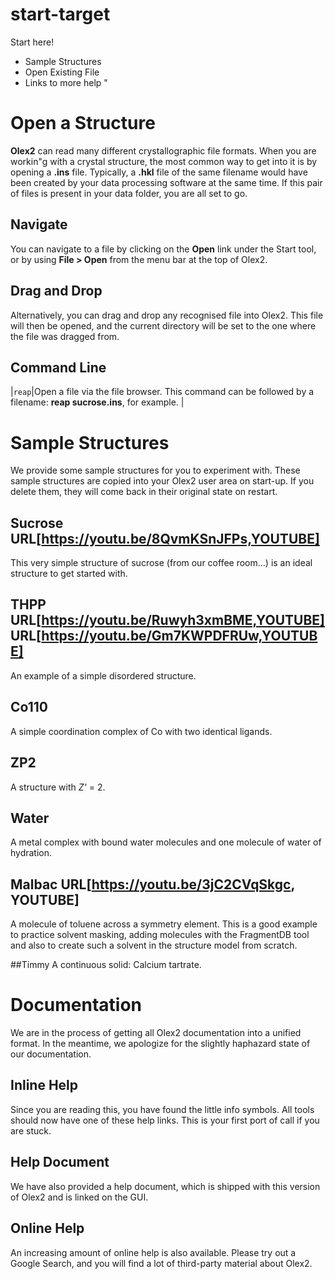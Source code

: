 # start-target
Start here!
- Sample Structures
- Open Existing File
- Links to more help
"
# Open a Structure
**Olex2** can read many different crystallographic file formats. When  you are workin"g with a crystal structure, the most common way to get into it is by opening a **.ins** file. Typically, a **.hkl** file of the same filename would have been created by your data processing software at the same time. If this pair of files is present in your data folder, you are all set to go.

## Navigate
You can navigate to a file by clicking on the **Open** link under the Start tool, or by using **File > Open** from the menu bar at the top of Olex2.

## Drag and Drop
Alternatively, you can drag and drop any recognised file into Olex2. This file will then be opened, and the current directory will be set to the one where the file was dragged from.

## Command Line

|`reap`|Open a file via the file browser. This command can be followed by a filename: **reap sucrose.ins**, for example. |

# Sample Structures
We provide some sample structures for you to experiment with. These sample structures are copied into your Olex2 user area on start-up. If you delete them, they will come back in their original state on restart.

## Sucrose URL[https://youtu.be/8QvmKSnJFPs,YOUTUBE]
This very simple structure of sucrose (from our coffee room...) is an ideal structure to get started with.

## THPP URL[https://youtu.be/Ruwyh3xmBME,YOUTUBE] URL[https://youtu.be/Gm7KWPDFRUw,YOUTUBE]
An example of a simple disordered structure.

## Co110
A simple coordination complex of Co with two identical ligands.

## ZP2
A structure with *Z'* = 2.

## Water
A metal complex with bound water molecules and one molecule of water of hydration.

## Malbac URL[https://youtu.be/3jC2CVqSkgc, YOUTUBE]
A molecule of toluene across a symmetry element. This is a good example to practice solvent masking, adding molecules with the FragmentDB tool and also to create such a solvent in the structure model from scratch.

##Timmy
A continuous solid: Calcium tartrate.

# Documentation
We are in the process of getting all Olex2 documentation into a unified format. In the meantime, we apologize for the slightly haphazard state of our documentation.

## Inline Help
Since you are reading this, you have found the little info symbols. All tools should now have one of these help links. This is your first port of call if you are stuck.

## Help Document
We have also provided a help document, which is shipped with this version of Olex2 and is linked on the GUI.

## Online Help
An increasing amount of online help is also available. Please try out a Google Search, and you will find a lot of third-party material about Olex2.
